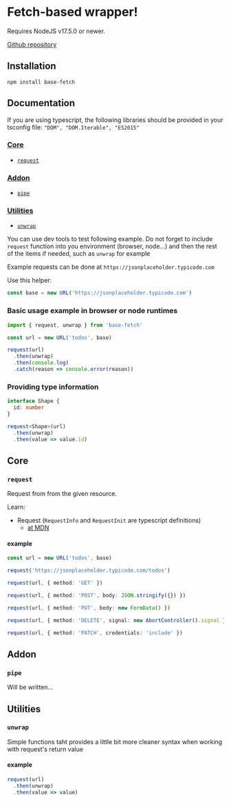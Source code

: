 # Fetch-based wrapper!

Requires NodeJS v17.5.0 or newer.

[Github repository](https://github.com/yurkimus/base-fetch)

## Installation

```
npm install base-fetch
```

## Documentation

If you are using typescript, the following libraries should be provided in your tsconfig file: `"DOM", "DOM.Iterable", "ES2015"`

### [Core](#core-1)

- [`request`](#request)

### [Addon](#addon-1)

- [`pipe`](#pipe)

### [Utilities](#utilities-1)

- [`unwrap`](#unwrap)

You can use dev tools to test following example.
Do not forget to include `request` function into you environment (browser, node...) and then the rest of the items if needed, such as `unwrap` for example

Example requests can be done at `https://jsonplaceholder.typicode.com`

Use this helper:

```typescript
const base = new URL('https://jsonplaceholder.typicode.com')
```

### Basic usage example in browser or node runtimes

```typescript
import { request, unwrap } from 'base-fetch'

const url = new URL('todos', base)

request(url)
  .then(unwrap)
  .then(console.log)
  .catch(reason => console.error(reason))
```

### Providing type information

```typescript
interface Shape {
  id: number
}

request<Shape>(url)
  .then(unwrap)
  .then(value => value.id)
```

## Core

### `request`

Request from from the given resource.

Learn:

- Request (`RequestInfo` and `RequestInit` are typescript definitions)
  - [at MDN](https://developer.mozilla.org/en-US/docs/Web/API/Request/Request)

#### example

```typescript
const url = new URL('todos', base)

request('https://jsonplaceholder.typicode.com/todos')

request(url, { method: 'GET' })

request(url, { method: 'POST', body: JSON.stringify({}) })

request(url, { method: 'PUT', body: new FormData() })

request(url, { method: 'DELETE', signal: new AbortController().signal })

request(url, { method: 'PATCH', credentials: 'include' })
```

## Addon

### `pipe`

Will be written...

## Utilities

### `unwrap`

Simple functions taht provides a little bit more cleaner syntax when working with request's return value

#### example

```typescript
request(url)
  .then(unwrap)
  .then(value => value)
```
